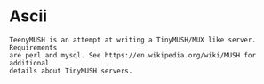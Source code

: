 # Ascii

    TeenyMUSH is an attempt at writing a TinyMUSH/MUX like server. Requirements
    are perl and mysql. See https://en.wikipedia.org/wiki/MUSH for additional
    details about TinyMUSH servers.


